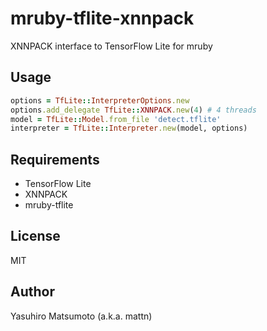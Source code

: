 # mruby-tflite-xnnpack

XNNPACK interface to TensorFlow Lite for mruby

## Usage

```ruby
options = TfLite::InterpreterOptions.new
options.add_delegate TfLite::XNNPACK.new(4) # 4 threads
model = TfLite::Model.from_file 'detect.tflite'
interpreter = TfLite::Interpreter.new(model, options)
```

## Requirements

* TensorFlow Lite
* XNNPACK
* mruby-tflite

## License

MIT

## Author

Yasuhiro Matsumoto (a.k.a. mattn)
